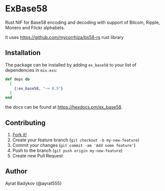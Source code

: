 # ExBase58

Rust NIF for Base58 encoding and decoding with support of Bitcoin, Ripple, Monero and Flickr alphabets.

It uses https://github.com/mycorrhiza/bs58-rs rust library

## Installation

The package can be installed by adding `ex_base58` to your list of dependencies in `mix.exs`:

```elixir
def deps do
  [
    {:ex_base58, "~> 0.5"}
  ]
end
```

the docs can be found at <https://hexdocs.pm/ex_base58>.

## Contributing

1. [Fork it!](https://github.com/ayrat555/ex_base58)
2. Create your feature branch (`git checkout -b my-new-feature`)
3. Commit your changes (`git commit -am 'Add some feature'`)
4. Push to the branch (`git push origin my-new-feature`)
5. Create new Pull Request

## Author

Ayrat Badykov (@ayrat555)
